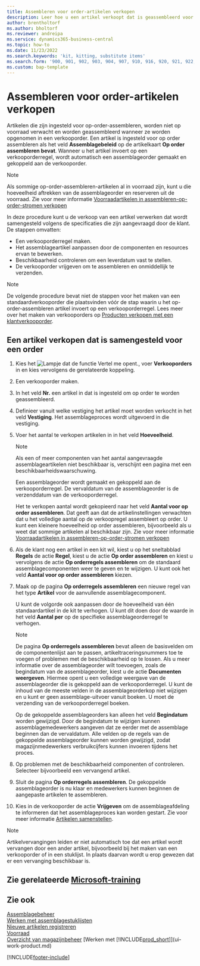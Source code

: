 ```yaml
---
title: Assembleren voor order-artikelen verkopen
description: Leer hoe u een artikel verkoopt dat is geassembleerd voor een order.
author: brentholtorf
ms.author: bholtorf
ms.reviewer: andreipa
ms.service: dynamics365-business-central
ms.topic: how-to
ms.date: 11/23/2022
ms.search.keywords: 'kit, kitting, substitute items'
ms.search.form: '900, 901, 902, 903, 904, 907, 910, 916, 920, 921, 922, 923, 940, 941, 942, 930, 931, 932, 914, 915, 905'
ms.custom: bap-template
---
```

# <a name="sell-items-assembled-to-order" />Assembleren voor order-artikelen verkopen

Artikelen die zijn ingesteld voor op-order-assembleren, worden niet op voorraad verwacht en worden geassembleerd wanneer ze worden opgenomen in een verkooporder. Een artikel is ingesteld voor op order assembleren als het veld **Assemblagebeleid** op de artikelkaart **Op order assembleren bevat**. Wanneer u het artikel invoert op een verkooporderregel, wordt automatisch een assemblageorder gemaakt en gekoppeld aan de verkooporder.  

> [!NOTE]  
> Als sommige op-order-assembleren-artikelen al in voorraad zijn, kunt u die hoeveelheid aftrekken van de assemblageorder en reserveren uit de voorraad. Zie voor meer informatie [Voorraadartikelen in assembleren-op-order-stromen verkopen](assembly-how-to-sell-assemble-to-order-items-and-inventory-items-together.md)  

In deze procedure kunt u de verkoop van een artikel verwerken dat wordt samengesteld volgens de specificaties die zijn aangevraagd door de klant. De stappen omvatten: 

* Een verkooporderregel maken.
* Het assemblageartikel aanpassen door de componenten en resources ervan te bewerken.
* Beschikbaarheid controleren om een leverdatum vast te stellen.
* De verkooporder vrijgeven om te assembleren en onmiddellijk te verzenden.  

> [!NOTE]  
> De volgende procedure bevat niet de stappen voor het maken van een standaardverkooporder die plaatsvinden vóór de stap waarin u het op-order-assembleren artikel invoert op een verkooporderregel. Lees meer over het maken van verkooporders op [Producten verkopen met een klantverkooporder](sales-how-sell-products.md).  

## <a name="to-sell-an-item-that-is-assembled-to-order" />Een artikel verkopen dat is samengesteld voor een order

1. Kies het ![Lampje dat de functie Vertel me opent.](media/ui-search/search_small.png "Vertel me wat u wilt doen"), voer **Verkooporders** in en kies vervolgens de gerelateerde koppeling.  
2. Een verkooporder maken. 
3. In het veld **Nr.** een artikel in dat is ingesteld om op order te worden geassembleerd.  
4. Definieer vanuit welke vestiging het artikel moet worden verkocht in het veld **Vestiging**. Het assemblageproces wordt uitgevoerd in die vestiging.  
5. Voer het aantal te verkopen artikelen in in het veld **Hoeveelheid**.  

    > [!NOTE]  
    >  Als een of meer componenten van het aantal aangevraagde assemblageartikelen niet beschikbaar is, verschijnt een pagina met een beschikbaarheidswaarschuwing. <!-- Check whether the field help would be useful. For more information, see Assembly Availability.  -->

    Een assemblageorder wordt gemaakt en gekoppeld aan de verkooporderregel. De vervaldatum van de assemblageorder is de verzenddatum van de verkooporderregel.  

    Het te verkopen aantal wordt gekopieerd naar het veld **Aantal voor op order assembleren**. Dat geeft aan dat de artikelinstellingen verwachten dat u het volledige aantal op de verkoopregel assembleert op order. U kunt een kleinere hoeveelheid op order assembleren, bijvoorbeeld als u weet dat sommige artikelen al beschikbaar zijn. Zie voor meer informatie [Voorraadartikelen in assembleren-op-order-stromen verkopen](assembly-how-to-sell-inventory-items-in-assemble-to-order-flows.md)  

6. Als de klant nog een artikel in een kit wil, kiest u op het sneltabblad **Regels** de actie **Regel**, kiest u de actie **Op order assembleren** en kiest u vervolgens de actie **Op orderregels assembleren** om de standaard assemblagecomponenten weer te geven en te wijzigen. U kunt ook het veld **Aantal voor op order assembleren** kiezen.  
7. Maak op de pagina **Op orderregels assembleren** een nieuwe regel van het type **Artikel** voor de aanvullende assemblagecomponent.  

    U kunt de volgorde ook aanpassen door de hoeveelheid van één standaardartikel in de kit te verhogen. U kunt dit doen door de waarde in het veld **Aantal per** op de specifieke assemblageorderregel te verhogen.  

    > [!NOTE]  
    >  De pagina **Op orderregels assembleren** bevat alleen de basisvelden om de componentenlijst aan te passen, artikeltraceringsnummers toe te voegen of problemen met de beschikbaarheid op te lossen. Als u meer informatie over de assemblageorder wilt toevoegen, zoals de begindatum van de assemblageorder, kiest u de actie **Documenten weergeven**. Hiermee opent u een volledige weergave van de assemblageorder die is gekoppeld aan de verkooporderregel. U kunt de inhoud van de meeste velden in de assemblageorderkop niet wijzigen en u kunt er geen assemblage-uitvoer vanuit boeken. U moet de verzending van de verkooporderregel boeken.  
    >
    >  Op de gekoppelde assemblageorders kan alleen het veld **Begindatum** worden gewijzigd. Door de begindatum te wijzigen kunnen assemblagemedewerkers aangeven dat ze eerder met de assemblage beginnen dan de vervaldatum. Alle velden op de regels van de gekoppelde assemblageorder kunnen worden gewijzigd, zodat magazijnmedewerkers verbruikcijfers kunnen invoeren tijdens het proces.  

8. Op problemen met de beschikbaarheid componenten of controleren. Selecteer bijvoorbeeld een vervangend artikel.  
9. Sluit de pagina **Op orderregels assembleren**. De gekoppelde assemblageorder is nu klaar en medewerkers kunnen beginnen de aangepaste artikelen te assembleren.  
10. Kies in de verkooporder de actie **Vrijgeven** om de assemblageafdeling te informeren dat het assemblageproces kan worden gestart. Zie voor meer informatie [Artikelen samenstellen](assembly-how-to-assemble-items.md).  

> [!NOTE]  
> Artikelvervangingen leiden er niet automatisch toe dat een artikel wordt vervangen door een ander artikel, bijvoorbeeld bij het maken van een verkooporder of in een stuklijst. In plaats daarvan wordt u erop gewezen dat er een vervanging beschikbaar is.

## <a name="see-related-microsoft-trainingtrainingmodulesassemble-to-order-dynamics--business-central" />Zie gerelateerde [Microsoft-training](/training/modules/assemble-to-order-dynamics-365-business-central/)

## <a name="see-also" />Zie ook

[Assemblagebeheer](assembly-assemble-items.md)  
[Werken met assemblagestuklijsten](assembly-how-work-assembly-boms.md)  
[Nieuwe artikelen registreren](inventory-how-register-new-items.md)  
[Voorraad](inventory-manage-inventory.md)  
[Overzicht van magazijnbeheer](design-details-warehouse-management.md)
[Werken met [!INCLUDE[prod_short](includes/prod_short.md)]](ui-work-product.md)  

[!INCLUDE[footer-include](includes/footer-banner.md)]
